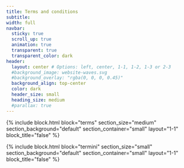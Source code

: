 ```yaml
---
title: Terms and conditions
subtitle: 
width: full
navbar:
  sticky: true
  scroll_up: true
  animation: true
  transparent: true
  transparent_color: dark
header:
  layout: center # Options: left, center, 1-1, 1-2, 1-3 or 2-3
  #background_image: website-waves.svg
  #background_overlay: "rgba(0, 0, 0, 0.45)"
  background_align: top-center
  color: dark
  header_size: small
  heading_size: medium
  #parallax: true
---
```


{% include block.html 
  block="terms" 
  section_size="medium"
  section_background="default"
  section_container="small"
  layout="1-1"
  block_title="false"
%}

{% include block.html 
  block="termini" 
  section_size="small"
  section_background="default"
  section_container="small"
  layout="1-1"
  block_title="false"
%}
